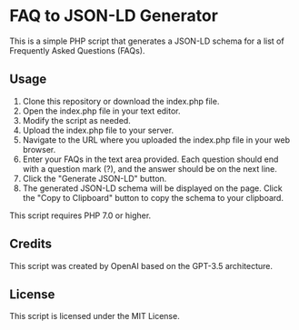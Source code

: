 <h1>FAQ to JSON-LD Generator</h1>
    <p>This is a simple PHP script that generates a JSON-LD schema for a list of Frequently Asked Questions (FAQs).</p>
    <h2>Usage</h2>
    <ol>
      <li>Clone this repository or download the index.php file.</li>
      <li>Open the index.php file in your text editor.</li>
      <li>Modify the script as needed.</li>
      <li>Upload the index.php file to your server.</li>
      <li>Navigate to the URL where you uploaded the index.php file in your web browser.</li>
      <li>Enter your FAQs in the text area provided. Each question should end with a question mark (?), and the answer should be on the next line.</li>
      <li>Click the "Generate JSON-LD" button.</li>
      <li>The generated JSON-LD schema will be displayed on the page. Click the "Copy to Clipboard" button to copy the schema to your clipboard.</li>
    </ol>
    <p>This script requires PHP 7.0 or higher.</p>
    <h2>Credits</h2>
    <p>This script was created by OpenAI based on the GPT-3.5 architecture.</p>
    <h2>License</h2>
<p>This script is licensed under the MIT License.</p>
